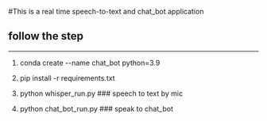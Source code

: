 
#This is a real time speech-to-text and chat_bot application

## follow the step
--------------------------------------------------------------------------------------------------------------------------------------------------------
1. conda create --name chat_bot python=3.9
  
2. pip install -r requirements.txt
  
3. python whisper_run.py  ### speech to text by mic
  
4. python chat_bot_run.py ### speak to chat_bot
